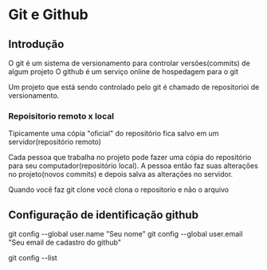 # Git e Github

## Introdução

O git é um sistema de versionamento para controlar versões(commits) de algum projeto
O github é um serviço online de hospedagem para o git

Um projeto que está sendo controlado pelo git é chamado de repositorioi de versionamento.

### Repoisitorio remoto x local

Tipicamente uma cópia "oficial" do repositório fica salvo em um servidor(repositório remoto)

Cada pessoa que trabalha no projeto pode fazer uma cópia do repositório para seu computador(repositório local). A pessoa então faz suas alterações no projeto(novos commits) e depois salva as alterações no servidor.

Quando você faz git clone você clona o repositorio e não o  arquivo

## Configuração de identificação github

git config --global user\.name "Seu nome"
git config --global user\.email "Seu email de cadastro do github"

git config --list